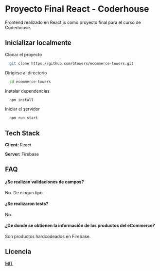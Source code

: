 
# Proyecto Final React - Coderhouse

Frontend realizado en React.js como proyecto final para el curso de Coderhouse.



## Inicializar localmente

Clonar el proyecto

```bash
  git clone https://github.com/btowers/ecommerce-towers.git
```

Dirigirse al directorio

```bash
  cd ecommerce-towers
```

Instalar dependencias

```bash
  npm install
```

Iniciar el servidor

```bash
  npm run start
```


## Tech Stack

**Client:** React

**Server:** Firebase


## FAQ

#### ¿Se realizan validaciones de campos?

No. De ningun tipo.

#### ¿Se realizaron tests?

No.

#### ¿De donde se obtienen la información de los productos del eCommerce?

Son productos hardcodeados en Firebase.


## Licencia

[MIT](https://choosealicense.com/licenses/mit/)


